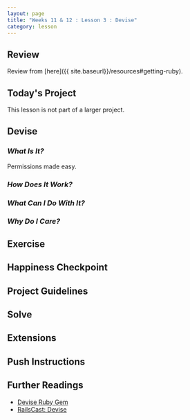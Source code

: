 ```yaml
---
layout: page
title: "Weeks 11 & 12 : Lesson 3 : Devise"
category: lesson
---
```


## Review

Review from [here]({{ site.baseurl}}/resources#getting-ruby).

## Today's Project

This lesson is not part of a larger project.

## Devise

### _What Is It?_
Permissions made easy.

### _How Does It Work?_

### _What Can I Do With It?_

### _Why Do I Care?_

## Exercise

## Happiness Checkpoint

## Project Guidelines

## Solve

## Extensions

## Push Instructions

## Further Readings

* [Devise Ruby Gem](https://github.com/plataformatec/devise)
* [RailsCast: Devise](http://railscasts.com/episodes/209-devise-revised)




